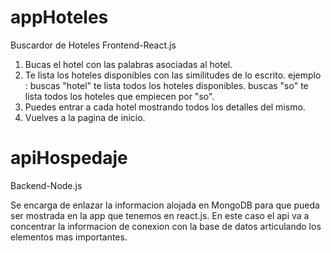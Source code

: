 # appHoteles
Buscardor de Hoteles
Frontend-React.js

1. Bucas el hotel con las palabras asociadas al hotel.
2. Te lista los hoteles disponibles con las similitudes de lo escrito.
   ejemplo : 
      buscas "hotel" te lista todos los hoteles disponibles.
      buscas "so" te lista todos los hoteles que empiecen por "so".
3. Puedes entrar a cada hotel mostrando todos los detalles del mismo.
4. Vuelves a la pagina de inicio.

# apiHospedaje
Backend-Node.js

Se encarga de enlazar la informacion alojada en MongoDB para que pueda ser mostrada en la app que tenemos en react.js.
En este caso el api va a concentrar la informacion de conexion con la base de datos articulando los elementos mas importantes.

